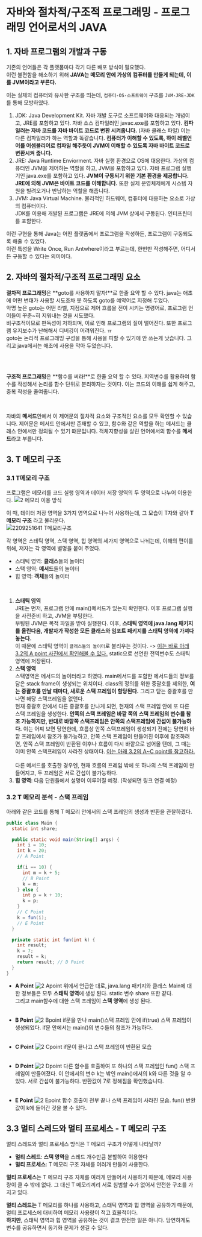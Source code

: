 # 자바와 절차적/구조적 프로그래밍 - 프로그래밍 언어로서의 JAVA
## 1. 자바 프로그램의 개발과 구동
기존의 언어들은 각 플랫폼마다 각기 다른 배포 방식이 필요했다. <br> 
이런 불편함을 해소하기 위해 **JAVA는 메모리 안에 가상의 컴퓨터를 만들게 되는데, 이를 JVM이라고 부른다.** <br>

이는 실제의 컴퓨터와 유사한 구조를 띄는데, `컴퓨터-OS-소프트웨어` 구조를 `JVM-JRE-JDK`를 통해 모방하였다.
1. JDK: Java Development Kit. 자바 개발 도구로 소프트웨어와 대응되는 개념이고, JRE를 포함하고 있다. 자바 소스 컴파일러인 javac.exe를 포함하고 있다. **컴파일러는 자바 코드를 자바 바이트 코드로 변환 시켜줍니다.** (자바 클래스 파일) 이는 다른 컴파일러가 하는 역할과 똑같습니다. **컴퓨터가 이해할 수 있도록, 하이 레벨언어를 어셈블리어로 컴파일 해주듯이 JVM이 이해할 수 있도록 자바 바이트 코드로 변환시켜 줍니다.**
2. JRE: Java Runtime Enviorment. 자바 실행 환경으로 OS에 대응한다. 가상의 컴퓨터인 JVM을 제어하는 역할을 하고, JVM을 포함하고 있다. 자바 프로그램 실행기인 java.exe를 포함하고 있다. **JVM이 구동되기 위한 기본 환경을 제공합니다. JRE에 의해 JVM은 바이트 코드를 이해합니다.** 또한 실제 운영체제에게 시스템 자원을 빌려오거나 반납하는 역할을 해줍니다.
3. JVM: Java Virtual Machine. 물리적인 하드웨어, 컴퓨터에 대응하는 요소로 가상의 컴퓨터이다. <br> JDK를 이용해 개발된 프로그램은 JRE에 의해 JVM 상에서 구동된다. 인터프린터를 포함한다.


이런 구현을 통해 Java는 어떤 플랫폼에서 프로그램을 작성하든, 프로그램이 구동되도록 해줄 수 있었다. <br> 이런 특성을 Write Once, Run Antwhere이라고 부르는데, 한번만 작성해주면, 어디서든 구동할 수 있다는 의미이다. 

## 2. 자바의 절차적/구조적 프로그래밍 요소
**절차적 프로그래밍**은 **goto를 사용하지 말자!**로 한줄 요약 할 수 있다. java는 애초에 어떤 변태가 사용할 시도조차 못 하도록 goto를 예약어로 지정해 두었다. <br>
악명 높은 goto는 어떤 라벨, 지점으로 제어 흐름을 전이 시키는 명령어로, 프로그램 언어들이 꾸준~히 지워내는 것을 시도했다. <br> 비구조적이므로 판독성이 저하되며, 이로 인해 프로그램의 질이 떨어진다. 또한 프로그램 유지보수가 난해해서 디버깅이 어려워진다. ㅠ <br>
goto는 논리적 프로그래밍 구성을 통해 사용을 피할 수 있기에 안 쓰는게 낫습니다. 그리고 java에서는 애초에 사용을 막아 두었습니다.

<br> <br>

**구조적 프로그래밍**은 **함수를 써라!**로 한줄 요약 할 수 있다. 지역변수를 활용하여 함수를 작성해서 논리를 함수 단위로 분리하자는 것이다. 이는 코드의 이해를 쉽게 해주고, 중복 작성을 줄여줍니다.

<br>

자바의 **메서드**안에서 이 제어문의 절차적 요소와 구조적인 요소를 모두 확인할 수 있습니다. 제어문은 메서드 안에서만 존재할 수 있고, 함수와 같은 역할을 하는 메서드는 클래스 안에서만 정의될 수 있기 떄문입니다. 객체지향성을 살린 언어에서의 함수를 **메서드**라고 부릅니다.  

## 3. T 메모리 구조
### 3.1 T메모리 구조
프로그램은 메모리를 코드 실행 영역과 데이터 저장 영역의 두 영역으로 나누어 이용한다.
![2  메모리 이용 방식](https://user-images.githubusercontent.com/71186266/192135523-b18f7c15-6618-43b5-931d-c04c19abaf11.png)
<br>

이 때, 데이터 저장 영역을 3가지 영역으로 나누어 사용하는데, 그 모습이 T자와 같아 **T 메모리 구조** 라고 불리운다. <br>
![2209251641 T메모리구조](https://user-images.githubusercontent.com/71186266/192135524-7864dbc3-74c8-4c93-982b-e842f47a53eb.png)


각 영역은 스테틱 영역, 스택 영역, 힙 영역의 세가지 영역으로 나뉘는데, 이해의 편이를 위해, 저자는 각 영역에 별명을 붙여 주었다.
- 스태틱 영역: **클래스**들의 놀이터
- 스택 영역: **메서드**들의 놀이터
- 힙 영역: **객체**들의 놀이터
<br>

1. **스태틱 영역** <br> JRE는 먼저, 프로그램 안에 main()메서드가 있는지 확인한다. 이후 프로그램 실행을 사전준비 하고, JVM을 부팅한다.  <br> 부팅된 JVM은 목적 파일을 받아 실행한다. 이후, **스태틱 영역에 java.lang 패키지를 올린다음, 개발자가 작성한 모든 클래스와 임포트 패키지를 스태틱 영역에 가져다 놓는다.** <br> 이 때문에 스태틱 영역이 `클래스들의 놀이터`로 불리우는 것이다. -> <U>이는 바로 아래 3.2의 A point 사진에서 확인해볼 수 있다.</U> static으로 선언한 전역변수도 스태틱 영역에 저장된다. <br>
2. **스택 영역** <br> 스택영역은 메서드의 놀이터라고 하였다. main메서드를 포함한 메서드들의 정보를 담은 stack frame이 생성되는 위치이다. class의 정의를 위한 중괄호를 제외한, **여는 중괄호를 만날 때마다, 새로운 스택 프레임이 할당된다.** 그리고 닫는 중괄호를 만나면 해당 스택프레임을 없앤다. <br> 현재 중괄호 안에서 다른 중괄호를 만나게 되면, 현재의 스택 프레임 안에 또 다른 스택 프레임을 생성한다. **안쪽의 스택 프레임은 바깥 쪽의 스택 프레임의 변수를 참조 가능하지만, 반대로 바깥쪽 스택프레임은 안쪽의 스택프레임에 간섭이 불가능하다.** 이는 어찌 보면 당연한데, 흐름상 안쪽 스택프레임이 생성되기 전에는 당연히 바깥 프레임에서 참조가 불가능하고, 안쪽 스택 프레임이 만들어진 이후에 참조하려면, 안쪽 스택 프레임이 반환된 이후나 흐름이 다시 바깥으로 넘어올 텐데, 그 때는 이미 안쪽 스택프레임이 사라진 상태이다. <U>이는 아래 3.2의 A~C point를 참고하라.</U> <br> <br> 다른 메서드를 호출한 경우엔, 현재 흐름의 프레임 밖에 또 하나의 스택 프레임이 만들어지고, 두 프레임은 서로 간섭이 불가능하다. <br>
3. **힙 영역**: 다음 단원들에서 설명이 이루어질 예정. (작성되면 링크 연결 예정)


### 3.2 T 메모리 분석 - 스택 프레임
아래와 같은 코드를 통해 T 메모리 안에서의 스택 프레임의 생성과 반환을 관찰하겠다.
```java
public class Main {
  static int share;

  public static void main(String[] args) {
    int i = 10;
    int k = 20;
    // A Point

    if(i == 10) {
      int m = k + 5;
      // B Point
      k = m;
    } else {
      int p = k + 10;
      k = p;
    }
    // C Point
    k = fun(i);
    // E Point
  }

  private static int fun(int k) {
    int result;
    k = 7;
    result = k;
    return result; // D Point
  }
}
```

- **A Point**
![2  Apoint](https://user-images.githubusercontent.com/71186266/192135527-f87c33d3-ee5b-4baa-88b7-7b1a8f002cd2.png)
위에서 언급한 대로, java.lang 패키지와 클래스 Main에 대한 정보들은 모두 **스태틱 영역**에 생성 된다. static 변수 share 또한 같다. <br> 그리고 main함수에 대한 스택 프레임이 **스택 영역**에 생성 된다.
<br> <br>

- **B Point**
![2  Bpoint](https://user-images.githubusercontent.com/71186266/192135531-6e462c45-0937-4810-b21d-8e332d24a0e2.png)
if문을 만나 main()스택 프레임 안에 if(true) 스택 프레임이 생성되었다. if문 안에서는 main()의 변수들의 참조가 가능하다.
<br> <br>

- **C Point**
![2  Cpoint](https://user-images.githubusercontent.com/71186266/192135533-3175bbdb-7d16-4b09-8866-61094c35e75e.png)
if문이 끝나고 스택 프레임이 반환된 모습
<br> <br>

- **D Point**
![2  Dpoint](https://user-images.githubusercontent.com/71186266/192135521-cb1bec06-1975-45c0-a55e-1363dba9fe58.png)
다른 함수를 호출하여 또 하나의 스택 프레임인 fun() 스택 프레임이 만들어졌다. 이 안에서의 변수 k는 밖인 main()에서의 k와 다른 것을 알 수 있다. 서로 간섭이 불가능하다. 반환값이 7로 정해짐을 확인했습니다.
<br> <br>

- **E Point**
![2  Epoint](https://user-images.githubusercontent.com/71186266/192135522-832ca602-cfdc-4dbf-b4b3-06438b660da9.png)
함수 호출이 전부 끝나 스택 프레임이 사라진 모습. fun() 반환값이 k에 들어간 것을 볼 수 있다.

## 3.3 멀티 스레드와 멀티 프로세스 - T 메모리 구조
멀티 스레드와 멀티 프로세스 방식은 T 메모리 구조가 어떻게 나타날까?
- **멀티 스레드**: **스택 영역**을 스레드 개수만큼 분할하여 이용한다
- **멀티 프로세스**: T 메모리 구조 자체를 여러개 만들어 사용한다.

**멀티 프로세스**는 T 메모리 구조 자체를 여러개 만들어서 사용하기 때문에, 메모리 사용량이 클 수 밖에 없다. 그 대신 T 메모리끼리 서로 침범할 수가 없어서 안전한 구조를 가지고 있다. <br>

**멀티 스레드는** T 메모리를 하나를 사용하고, 스태틱 영역과 힙 영역을 공유하기 때문에, 멀티 프로세스에 대비하여 메모리 사용량이 적고 효율적이다. <br> **하지만**, 스태틱 영역과 힙 영역을 공유하는 것이 결코 안전한 일은 아니다. 당연하게도 변수를 공유하면서 동기화 문제가 생길 수 있다. <br>